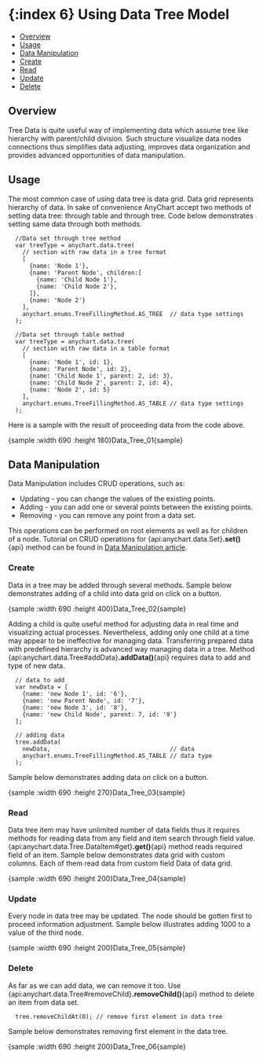 {:index 6}
Using Data Tree Model
===============

* [Overview](#overview)
* [Usage](#usage)
* [Data Manipulation](#data_manipulation)
 * [Create](#create)
 * [Read](#read)
 * [Update](#update)
 * [Delete](#delete)


## Overview

Tree Data is quite useful way of implementing data which assume tree like hierarchy with parent/child division. Such structure visualize data nodes connections thus simplifies data adjusting, improves data organization and provides advanced opportunities of data manipulation.

## Usage

The most common case of using data tree is data grid. Data grid represents hierarchy of data. In sake of
convenience AnyChart accept two methods of setting data tree: through table and through tree. Code below demonstrates
 setting same data through both methods.

```
  //Data set through tree method
  var treeType = anychart.data.tree(
    // section with raw data in a tree format
    [
      {name: 'Node 1'},
      {name: 'Parent Node', children:[
        {name: 'Child Node 1'},
        {name: 'Child Node 2'},
      ]},
      {name: 'Node 2'}
    ],
    anychart.enums.TreeFillingMethod.AS_TREE  // data type settings
  );

  //Data set through table method
  var treeType = anychart.data.tree(
    // section with raw data in a table format
    [
      {name: 'Node 1', id: 1},
      {name: 'Parent Node', id: 2},
      {name: 'Child Node 1', parent: 2, id: 3},
      {name: 'Child Node 2', parent: 2, id: 4},
      {name: 'Node 2', id: 5}
    ],
    anychart.enums.TreeFillingMethod.AS_TABLE // data type settings
  );
```

Here is a sample with the result of proceeding data from the code above.

{sample :width 690 :height 180}Data\_Tree\_01{sample}

## Data Manipulation

Data Manipulation includes CRUD operations, such as:


 * Updating - you can change the values of the existing points.
 * Adding - you can add one or several points between the existing points.
 * Removing - you can remove any point from a data set.


This operations can be performed on root elements as well as for children of a node. Tutorial on CRUD operations for
 {api:anychart.data.Set}**.set()**{api} method can be found in [Data Manipulation article](Data_Manipulation).

### Create

Data in a tree may be added through several methods. Sample below demonstrates adding of a child into data grid on
click on a button.

{sample :width 690 :height 400}Data\_Tree\_02{sample}

Adding a child is quite useful method for adjusting data in real time and visualizing  actual processes.
Nevertheless, adding only one child at a time may appear to be ineffective for managing data. Transferring prepared
data with predefined hierarchy is advanced way managing data in a tree. Method {api:anychart.data.Tree#addData}**.addData()**{api} requires data to add and type of new data.

```
  // data to add
  var newData = [
    {name: 'new Node 1', id: '6'},
    {name: 'new Parent Node', id: '7'},
    {name: 'new Node 3', id: '8'},
    {name: 'new Child Node', parent: 7, id: '9'}
  ];

  // adding data
  tree.addData(
    newData,                                  // data
    anychart.enums.TreeFillingMethod.AS_TABLE // data type
  );
```

Sample below demonstrates adding data on click on a button.

{sample :width 690 :height 270}Data\_Tree\_03{sample}

### Read

Data tree item may have unlimited number of data fields thus it requires methods for reading data from any field and
item search through field value. {api:anychart.data.Tree.DataItem#get}**.get()**{api} method reads required field of an item. Sample below demonstrates data grid with custom columns. Each of them read data from custom field Data of data grid.

{sample :width 690 :height 200}Data\_Tree\_04{sample}

### Update

Every node in data tree may be updated. The node should be gotten first to proceed information adjustment. Sample
below illustrates adding 1000 to a value of the third node.

{sample :width 690 :height 200}Data\_Tree\_05{sample}


### Delete

As far as we can add data, we can remove it too. Use {api:anychart.data.Tree#removeChild}**.removeChild()**{api} method to delete an item from data set.

```
  tree.removeChildAt(0); // remove first element in data tree
```

Sample below demonstrates removing first element in the data tree.

{sample :width 690 :height 200}Data\_Tree\_06{sample}